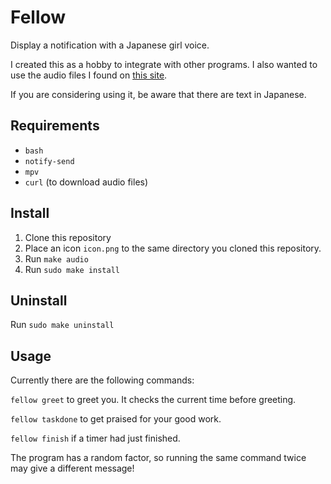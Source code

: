 # Fellow

Display a notification with a Japanese girl voice.

I created this as a hobby to integrate with other programs.
I also wanted to use the audio files I found on
[this site](https://soundeffect-lab.info/).

If you are considering using it,
be aware that there are text in Japanese.

## Requirements

- `bash`
- `notify-send`
- `mpv`
- `curl` (to download audio files)

## Install

1. Clone this repository
2. Place an icon `icon.png` to the same directory you cloned this repository.
3. Run `make audio`
4. Run `sudo make install`

## Uninstall

Run `sudo make uninstall`

## Usage

Currently there are the following commands:

`fellow greet` to greet you.
It checks the current time before greeting.

`fellow taskdone` to get praised for your good work.

`fellow finish` if a timer had just finished.

The program has a random factor,
so running the same command twice may give a different message!
